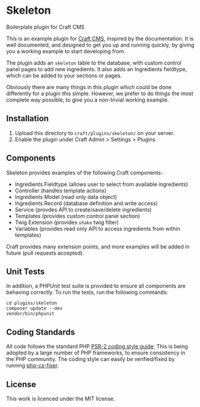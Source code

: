 # Skeleton
Boilerplate plugin for Craft CMS

This is an example plugin for [Craft CMS](http://buildwithcraft.com/), inspired by
the documentation. It is well documented, and designed to get you up and running quickly,
by giving you a working example to start developing from.

The plugin adds an `skeleton` table to the database, with custom control panel pages
to add new ingredients. It also adds an Ingredients fieldtype, which can be added to your
sections or pages.

Obviously there are many things in this plugin which could be done differently for a plugin
this simple. However, we prefer to do things the most complete way possible, to give you a
non-trivial working example.

## Installation

1. Upload this directory to `craft/plugins/skeleton/` on your server.
2. Enable the plugin under Craft Admin > Settings > Plugins

## Components

Skeleton provides examples of the following Craft components:

* Ingredients Fieldtype (allows user to select from available ingredients)
* Controller (handles template actions)
* Ingredients Model (read only data object)
* Ingredients Record (database definition and write access)
* Service (provdes API to create/save/delete ingredients)
* Templates (provides custom control panel section)
* Twig Extension (provides `shake` twig filter)
* Variables (provides read only API to access ingredients from within templates)

Craft provides many extension points, and more examples will be added in future
(pull requests accepted).

## Unit Tests

In addition, a PHPUnit test suite is provided to ensure all components are behaving correctly.
To run the tests, run the following commands:

    cd plugins/skeleton
    composer update --dev
    vendor/bin/phpunit

## Coding Standards

All code follows the standard PHP [PSR-2 coding style guide](https://github.com/php-fig/fig-standards/blob/master/accepted/PSR-2-coding-style-guide.md).
This is being adopted by a large number of PHP frameworks, to ensure consistency in the PHP community.
The coding style can easily be verified/fixed by running [php-cs-fixer](http://cs.sensiolabs.org/).

## License

This work is licenced under the MIT license.
